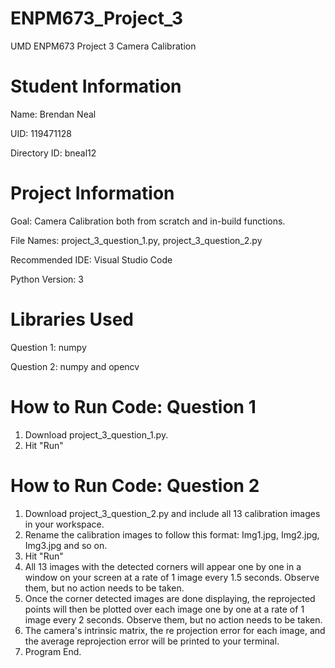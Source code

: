# ENPM673_Project_3
UMD ENPM673 Project 3 Camera Calibration

# Student Information
Name: Brendan Neal

UID: 119471128

Directory ID: bneal12

# Project Information

Goal: Camera Calibration both from scratch and in-build functions.

File Names: project_3_question_1.py, project_3_question_2.py

Recommended IDE: Visual Studio Code

Python Version: 3

# Libraries Used
Question 1: numpy

Question 2: numpy and opencv

# How to Run Code: Question 1
1. Download project_3_question_1.py.
2. Hit "Run"

# How to Run Code: Question 2
1. Download project_3_question_2.py and include all 13 calibration images in your workspace.
2. Rename the calibration images to follow this format: Img1.jpg, Img2.jpg, Img3.jpg and so on.
3. Hit "Run"
4. All 13 images with the detected corners will appear one by one in a window on your screen at a rate of 1 image every 1.5 seconds. Observe them, but no action needs to be taken.
5. Once the corner detected images are done displaying, the reprojected points will then be plotted over each image one by one at a rate of 1 image every 2 seconds. Observe them, but no action needs to be taken.
6. The camera's intrinsic matrix, the re projection error for each image, and the average reprojection error will be printed to your terminal.
7. Program End.


